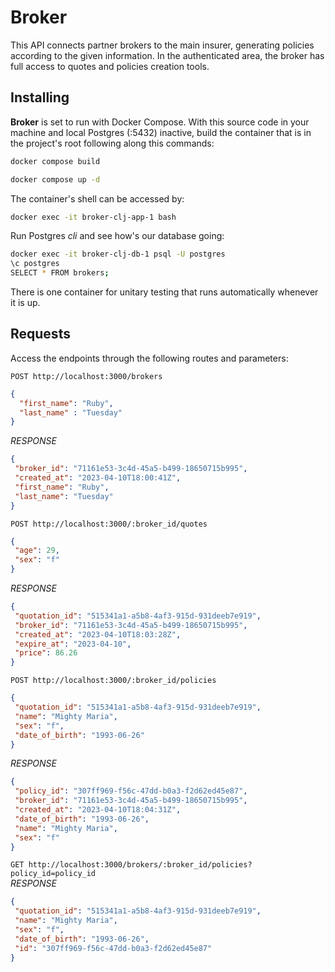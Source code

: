 # Broker

This API connects partner brokers to the main insurer, generating policies according to the given information. In the authenticated area, the broker has full access to quotes and policies creation tools.

## Installing

**Broker** is set to run with Docker Compose. With this source code in your machine and local Postgres (:5432) inactive, build the container that is in the project's root following along this commands:

```bash
docker compose build 
```

```bash
docker compose up -d
```

The container's shell can be accessed by:

```bash
docker exec -it broker-clj-app-1 bash
```

Run Postgres *cli* and see how's our database going:

```bash
docker exec -it broker-clj-db-1 psql -U postgres
\c postgres
SELECT * FROM brokers;
```

There is one container for unitary testing that runs automatically whenever it is up.

## Requests

Access the endpoints through the following routes and parameters:

`POST http://localhost:3000/brokers`
```json
{
  "first_name": "Ruby",
  "last_name" : "Tuesday"
}
```
_RESPONSE_
```json
{
 "broker_id": "71161e53-3c4d-45a5-b499-18650715b995",
 "created_at": "2023-04-10T18:00:41Z",
 "first_name": "Ruby",
 "last_name": "Tuesday"
}
```

`POST http://localhost:3000/:broker_id/quotes`
```json
{
 "age": 29,
 "sex": "f"
}
```
_RESPONSE_
```json
{
 "quotation_id": "515341a1-a5b8-4af3-915d-931deeb7e919",
 "broker_id": "71161e53-3c4d-45a5-b499-18650715b995",
 "created_at": "2023-04-10T18:03:28Z",
 "expire_at": "2023-04-10",
 "price": 86.26
}
```

`POST http://localhost:3000/:broker_id/policies`
```json
{
 "quotation_id": "515341a1-a5b8-4af3-915d-931deeb7e919",
 "name": "Mighty Maria",
 "sex": "f",
 "date_of_birth": "1993-06-26"
}
```
_RESPONSE_
```json
{
 "policy_id": "307ff969-f56c-47dd-b0a3-f2d62ed45e87",
 "broker_id": "71161e53-3c4d-45a5-b499-18650715b995",
 "created_at": "2023-04-10T18:04:31Z",
 "date_of_birth": "1993-06-26",
 "name": "Mighty Maria",
 "sex": "f"
}
```

`GET http://localhost:3000/brokers/:broker_id/policies?policy_id=policy_id` <br>
_RESPONSE_
```json
{
 "quotation_id": "515341a1-a5b8-4af3-915d-931deeb7e919",
 "name": "Mighty Maria",
 "sex": "f",
 "date_of_birth": "1993-06-26",
 "id": "307ff969-f56c-47dd-b0a3-f2d62ed45e87"
}
```